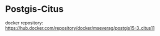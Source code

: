 # Postgis-Citus

docker repository: https://hub.docker.com/repository/docker/mseverag/postgis15-3_citus11
